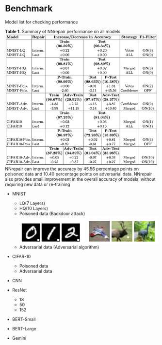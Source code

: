 
# Benchmark 
Model list for checking performance 

[//]: # (NNrepair, Survey)
**Table 1.** Summary of NNrepair performance on all models
![img.png](img.png)
NNrepair can improve the accuracy by
45.56 percentage points on poisoned data and 10.40 percentage points
on adversarial data. NNrepair also provides small improvement in the
overall accuracy of models, without requiring new data or re-training

- MNIST
  - LQ(7 Layers) 
  - HQ(10 Layers)
  - Poisoned data (Backdoor attack)
  ![img_2.png](img_2.png)
  - Adversarial data (Adversarial algorithm)
- CIFAR-10 
  - Poisoned data
  - Adversarial data
  
- CNN
- ResNet
  - 18
  - 50
  - 152
- BERT-Small
- BERT-Large
- Gemini

# 
